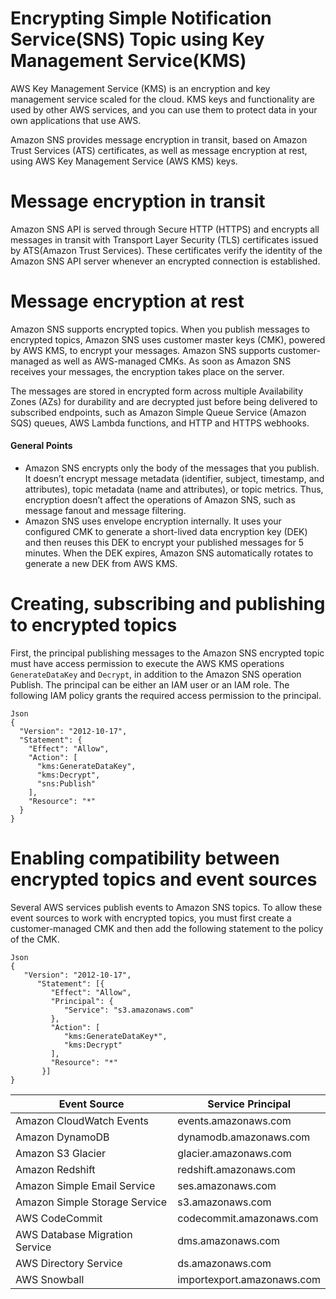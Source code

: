 # Encrypting Simple Notification Service(SNS) Topic using Key Management Service(KMS)

AWS Key Management Service (KMS) is an encryption and key management service scaled for the cloud. KMS keys and functionality are used by other AWS services, and you can use them to protect data in your own applications that use AWS.

Amazon SNS provides message encryption in transit, based on Amazon Trust Services (ATS) certificates, as well as message encryption at rest, using AWS Key Management Service (AWS KMS) keys.

# Message encryption in transit

 Amazon SNS API is served through Secure HTTP (HTTPS) and encrypts all messages in transit with Transport Layer Security (TLS) certificates issued by ATS(Amazon Trust Services). These certificates verify the identity of the Amazon SNS API server whenever an encrypted connection is established.

# Message encryption at rest
  Amazon SNS supports encrypted topics. When you publish messages to encrypted topics, Amazon SNS uses customer master keys (CMK), powered by AWS KMS, to encrypt your messages. Amazon SNS supports customer-managed as well as AWS-managed CMKs. As soon as Amazon SNS receives your messages, the encryption takes place on the server.
  
  The messages are stored in encrypted form across multiple Availability Zones (AZs) for durability and are decrypted just before being delivered to subscribed endpoints, such as Amazon Simple Queue Service (Amazon SQS) queues, AWS Lambda functions, and HTTP and HTTPS webhooks.

#### General Points
 - Amazon SNS encrypts only the body of the messages that you publish. It doesn’t encrypt message metadata (identifier, subject, timestamp, and attributes), topic metadata (name and attributes), or topic metrics. Thus, encryption doesn’t affect the operations of Amazon SNS, such as message fanout and message filtering.
 - Amazon SNS uses envelope encryption internally. It uses your configured CMK to generate a short-lived data encryption key (DEK) and then reuses this DEK to encrypt your published messages for 5 minutes. When the DEK expires, Amazon SNS automatically rotates to generate a new DEK from AWS KMS.

# Creating, subscribing and publishing to encrypted topics
First, the principal publishing messages to the Amazon SNS encrypted topic must have access permission to execute the AWS KMS operations ```GenerateDataKey``` and ```Decrypt```, in addition to the Amazon SNS operation Publish. The principal can be either an IAM user or an IAM role. The following IAM policy grants the required access permission to the principal.

```
Json
{
  "Version": "2012-10-17",
  "Statement": {
    "Effect": "Allow",
    "Action": [
      "kms:GenerateDataKey",
      "kms:Decrypt",
      "sns:Publish"
    ],
    "Resource": "*"
  }
}
```
# Enabling compatibility between encrypted topics and event sources
Several AWS services publish events to Amazon SNS topics. To allow these event sources to work with encrypted topics, you must first create a customer-managed CMK and then add the following statement to the policy of the CMK.
```
Json
{
   "Version": "2012-10-17",
      "Statement": [{
         "Effect": "Allow",
         "Principal": {
            "Service": "s3.amazonaws.com"
         },
         "Action": [
            "kms:GenerateDataKey*",
            "kms:Decrypt"
         ],
         "Resource": "*"
       }]
}
```


| Event Source | Service Principal |
|------|-------------|
| Amazon CloudWatch Events | events.amazonaws.com |
| Amazon DynamoDB |	dynamodb.amazonaws.com |
| Amazon S3 Glacier	| glacier.amazonaws.com |
| Amazon Redshift |	redshift.amazonaws.com |
| Amazon Simple Email Service |	ses.amazonaws.com |
| Amazon Simple Storage Service |	s3.amazonaws.com |
| AWS CodeCommit	| codecommit.amazonaws.com |
| AWS Database Migration Service |	dms.amazonaws.com |
| AWS Directory Service	| ds.amazonaws.com |
| AWS Snowball	| importexport.amazonaws.com |
